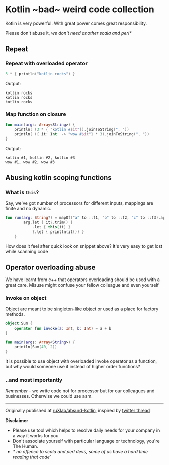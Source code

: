 
# Kotlin ~bad~ weird code collection


Kotlin is very powerful. With great power comes great responsibility.

Please don't abuse it, _we don't need another scala and perl*_


## Repeat

### Repeat with overloaded operator

```kotlin
3 * { println("kotlin rocks") }
```

Output:

```
kotlin rocks
kotlin rocks
kotlin rocks
```

### Map function on closure

```kotlin
fun main(args: Array<String>) {
    println( (3 * { "kotlin #$it"}).joinToString(", "))
    println( ({ it: Int  -> "wow #$it"} * 3).joinToString(", "))
}
```

Output:

```
kotlin #1, kotlin #2, kotlin #3
wow #1, wow #2, wow #3
```


## Abusing kotlin scoping functions

### What is `this`?

Say, we've got number of processors for different inputs, mappings are finite and no dynamic. 

```kotlin
fun run(arg: String?) = mapOf("a" to ::f1, "b" to ::f2, "c" to ::f3).apply {
        arg.let { it?.trim() }
            .let { this[it] }
            ?.let { println(it()) }
    }
```

How does it feel after quick look on snippet above? It's very easy to get lost while scanning code

## Operator overloading abuse

We have learnt from c++ that operators overloading should be used with a great care.
Misuse might confuse your fellow colleague and even yourself  

### Invoke on object

Object are meant to be [singleton-like object](https://kotlinlang.org/docs/reference/object-declarations.html#object-declarations) or 
used as a place for factory methods.


```kotlin
object Sum {
    operator fun invoke(a: Int, b: Int) = a + b
}

fun main(args: Array<String>) {
    println(Sum(40, 2))
}
```
It is possible to use object with overloaded invoke operator as a function, but
why would someone use it instead of higher order functions? 
  




### ..and most importantly

*Remember* - we write code not for processor but for our colleagues and businesses.
Otherwise we could use asm.

-------------------

Originally published at [ruXlab/absurd-kotlin](https://github.com/ruXlab/absurd-kotlin), inspired by [twitter thread](https://twitter.com/kotlin/status/1065264275030228993)


**Disclaimer**

* Please use tool which helps to resolve daily needs for your company in a way it works for you
* Don't associate yourself with particular language or technology, you're The Human.
* _* no offence to scala and perl devs, some of us have a hard time reading that code`_